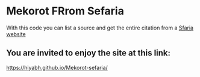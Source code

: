 # Mekorot FRrom Sefaria
With this code you can list a source and get the entire citation from a [Sfaria website](https://www.sefaria.org.il
)

## You are invited to enjoy the site at this link:
https://hiyabh.github.io/Mekorot-sefaria/
